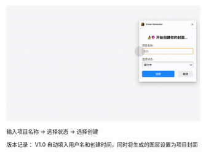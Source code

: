 ![0914c75ba0f76e942da83564a37cc4f8.png](0914c75ba0f76e942da83564a37cc4f8.png)

输入项目名称 -> 选择状态  -> 选择创建

版本记录：
V1.0 自动填入用户名和创建时间，同时将生成的图层设置为项目封面

